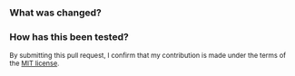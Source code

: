 <!-- Please remove these Markdown comments before publishing this PR, since the PR message is used as the commit description -->

### What was changed?
<!-- Is this a user-visible change?  Remember to update RELEASE_NOTES.md -->

### How has this been tested?
<!-- Tests can be added to `Source/IntegrationTests/TestFiles/LitTests/LitTest/` or to `Source/*.Test/…` and run with `dotnet test` -->

<small>By submitting this pull request, I confirm that my contribution is made under the terms of the [MIT license](https://github.com/dafny-lang/dafny/blob/master/LICENSE.txt).</small>
